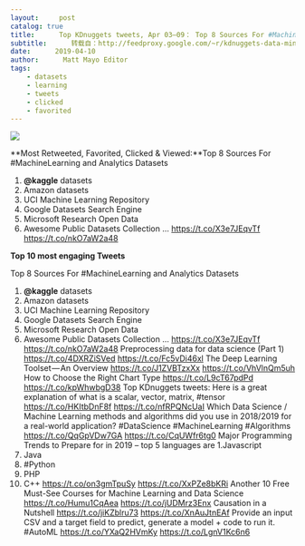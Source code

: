 ```yaml
---
layout:     post
catalog: true
title:      Top KDnuggets tweets, Apr 03–09： Top 8 Sources For #MachineLearning and Analytics Datasets
subtitle:      转载自：http://feedproxy.google.com/~r/kdnuggets-data-mining-analytics/~3/6zAaT6WM9yI/top-tweets-apr03-apr09.html
date:      2019-04-10
author:      Matt Mayo Editor
tags:
    - datasets
    - learning
    - tweets
    - clicked
    - favorited
---
```


![](https://cdn-images-1.medium.com/max/800/1*YIFM6eeqTHJdsVM_GP2Vow.png)



**Most Retweeted, Favorited, Clicked & Viewed:**Top 8 Sources For #MachineLearning and Analytics Datasets 
1. **@kaggle** datasets
2. Amazon datasets
3. UCI Machine Learning Repository
4. Google Datasets Search Engine
5. Microsoft Research Open Data
6. Awesome Public Datasets Collection
... https://t.co/X3e7JEqvTf https://t.co/nkO7aW2a48


**Top 10 most engaging Tweets**

 Top 8 Sources For #MachineLearning and Analytics Datasets 
1. **@kaggle** datasets
2. Amazon datasets
3. UCI Machine Learning Repository
4. Google Datasets Search Engine
5. Microsoft Research Open Data
6. Awesome Public Datasets Collection
... https://t.co/X3e7JEqvTf https://t.co/nkO7aW2a48
 Preprocessing data for data science (Part 1) https://t.co/4DXRZiSVed https://t.co/Fc5vDi46xl
 The Deep Learning Toolset — An Overview https://t.co/J1ZVBTzxXx https://t.co/VhVlnQm5uh
 How to Choose the Right Chart Type https://t.co/L9cT67pdPd https://t.co/kpWhwbgD38
 Top KDnuggets tweets: Here is a great explanation of what is a scalar, vector, matrix, #tensor https://t.co/HKItbDnF8f https://t.co/nfRPQNcUaI
 Which Data Science / Machine Learning methods and algorithms did you use in 2018/2019 for a real-world application?
#DataScience #MachineLearning #Algorithms https://t.co/QqGpVDw7GA https://t.co/CqUWfr6tg0
 Major Programming Trends to Prepare for in 2019 – top 5 languages are
1.Javascript 
2. Java
3. #Python 
4. PHP
5. C++
 https://t.co/on3gmTpuSy https://t.co/XxPZe8bKRi
 Another 10 Free Must-See Courses for Machine Learning and Data Science https://t.co/Humu1CqAea https://t.co/jUDMrz3Enx
 Causation in a Nutshell https://t.co/jiKZblru73 https://t.co/XnAuJtnEAf
 Provide an input CSV and a target field to predict, generate a model + code to run it. #AutoML
https://t.co/YXaQ2HVmKy https://t.co/LgnV1Kc6n6
 






